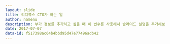 ```yaml
---
layout: slide
title: 리디북스 CTO가 하는 일
author: namenu
description: 부가 정보를 추가하고 싶을 때 이 변수를 사용해서 슬라이드 설명을 추가해보세요. 딱히 추가할 정보가 없다면 비워둬도 좋습니다.
date: 2017-07-07
data-id: f517398ac64b4bbd95d47e77496adb42
---
```

